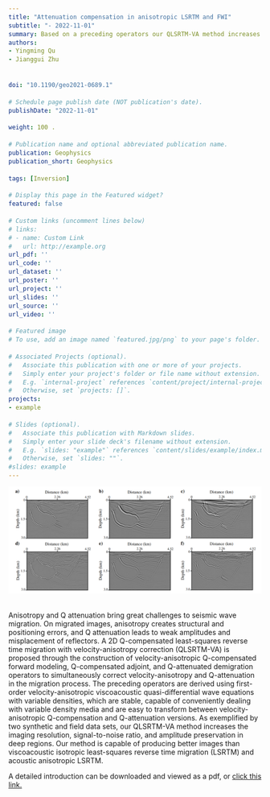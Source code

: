 ```yaml
---
title: "Attenuation compensation in anisotropic LSRTM and FWI"
subtitle: "- 2022-11-01"
summary: Based on a preceding operators our QLSRTM-VA method increases the imaging resolution, signal-to-noise ratio, and amplitude preservation in deep regions. Our method is capable of producing better images than viscoacoustic isotropic least-squares reverse time migration (LSRTM) and acoustic anisotropic LSRTM.
authors:
- Yingming Qu
- Jianggui Zhu


doi: "10.1190/geo2021-0689.1"

# Schedule page publish date (NOT publication's date).
publishDate: "2022-11-01"

weight: 100 .

# Publication name and optional abbreviated publication name.
publication: Geophysics
publication_short: Geophysics 

tags: [Inversion]

# Display this page in the Featured widget?
featured: false

# Custom links (uncomment lines below)
# links:
# - name: Custom Link
#   url: http://example.org
url_pdf: ''
url_code: ''
url_dataset: ''
url_poster: ''
url_project: ''
url_slides: ''
url_source: ''
url_video: ''

# Featured image
# To use, add an image named `featured.jpg/png` to your page's folder. 

# Associated Projects (optional).
#   Associate this publication with one or more of your projects.
#   Simply enter your project's folder or file name without extension.
#   E.g. `internal-project` references `content/project/internal-project/index.md`.
#   Otherwise, set `projects: []`.
projects:
- example

# Slides (optional).
#   Associate this publication with Markdown slides.
#   Simply enter your slide deck's filename without extension.
#   E.g. `slides: "example"` references `content/slides/example/index.md`.
#   Otherwise, set `slides: ""`.
#slides: example
---
```


<div style="text-align: center;">
  <img src="./Attenuation compensation in anisotropic LSRTM and FWI.assets/image.png" alt="Image Alt Text" style="max-width: 100%; height: auto;">
</div>
<br />

Anisotropy and Q attenuation bring great challenges to seismic wave migration. On migrated images, anisotropy creates structural and positioning errors, and Q attenuation leads to weak amplitudes and misplacement of reflectors. A 2D Q-compensated least-squares reverse time migration with velocity-anisotropy correction (QLSRTM-VA) is proposed through the construction of velocity-anisotropic Q-compensated forward modeling, Q-compensated adjoint, and Q-attenuated demigration operators to simultaneously correct velocity-anisotropy and Q-attenuation in the migration process. The preceding operators are derived using first-order velocity-anisotropic viscoacoustic quasi-differential wave equations with variable densities, which are stable, capable of conveniently dealing with variable density media and are easy to transform between velocity-anisotropic Q-compensation and Q-attenuation versions. As exemplified by two synthetic and field data sets, our QLSRTM-VA method increases the imaging resolution, signal-to-noise ratio, and amplitude preservation in deep regions. Our method is capable of producing better images than viscoacoustic isotropic least-squares reverse time migration (LSRTM) and acoustic anisotropic LSRTM.


A detailed introduction can be downloaded and viewed as a pdf, or [click this link.](https://library.seg.org/doi/epub/10.1190/geo2021-0689.1)